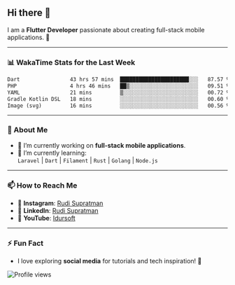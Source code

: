 ## Hi there 👋

I am a **Flutter Developer** passionate about creating full-stack mobile applications. 🚀

---

### 📊 WakaTime Stats for the Last Week
<!--START_SECTION:waka-->

```txt
Dart                43 hrs 57 mins  ██████████████████████░░░   87.57 %
PHP                 4 hrs 46 mins   ██▒░░░░░░░░░░░░░░░░░░░░░░   09.51 %
YAML                21 mins         ▒░░░░░░░░░░░░░░░░░░░░░░░░   00.72 %
Gradle Kotlin DSL   18 mins         ░░░░░░░░░░░░░░░░░░░░░░░░░   00.60 %
Image (svg)         16 mins         ░░░░░░░░░░░░░░░░░░░░░░░░░   00.56 %
```

<!--END_SECTION:waka-->

---

### 🌱 About Me
- 🔭 I’m currently working on **full-stack mobile applications**.
- 🌱 I’m currently learning:  
  `Laravel` | `Dart` | `Filament` | `Rust` | `Golang` | `Node.js`

---

### 📫 How to Reach Me
- 💬 **Instagram**: [Rudi Supratman](https://www.instagram.com/rudisupratman97)  
- 💼 **LinkedIn**: [Rudi Supratman](https://www.linkedin.com/in/rudi-supratman-324233281)  
- 🎥 **YouTube**: [Idursoft](https://www.youtube.com/@adde5863)

---

### ⚡ Fun Fact
- I love exploring **social media** for tutorials and tech inspiration! 🎥

![Profile views](https://komarev.com/ghpvc/?username=idurgit&color=green)
